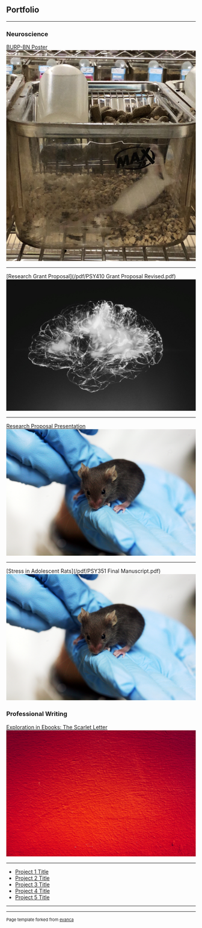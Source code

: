 ## Portfolio

---

### Neuroscience 

[BURP-BN Poster](/pdf/DATKO_Hinklefinal.pdf)
<img src="images/IMG-2612.jpg?raw=true"/>

---
[Research Grant Proposal](/pdf/PSY410 Grant Proposal Revised.pdf)
<img src="images/alina-grubnyak-tEVGmMaPFXk-unsplash-cropped.jpg?raw=true"/>

---
[Research Proposal Presentation](https://1drv.ms/b/s!AiohIVjc79L6vDT6vk-KqESyRUMu)
<img src="images/Lab_mouse_mg_3213.jpg?raw=true"/>

---
[Stress in Adolescent Rats](/pdf/PSY351 Final Manuscript.pdf)
<img src="images/Lab_mouse_mg_3213.jpg?raw=true"/>

### Professional Writing

[Exploration in Ebooks: The Scarlet Letter](https://github.com/timlockridge/digpub-the-scarlet-letter)
<img src="/images/lauris-rozentals-RyKLUffUhVM-unsplash.jpg?raw=true"/>

---
- [Project 1 Title](http://example.com/)
- [Project 2 Title](http://example.com/)
- [Project 3 Title](http://example.com/)
- [Project 4 Title](http://example.com/)
- [Project 5 Title](http://example.com/)

---




---
<p style="font-size:11px">Page template forked from <a href="https://github.com/evanca/quick-portfolio">evanca</a></p>
<!-- Remove above link if you don't want to attibute -->
